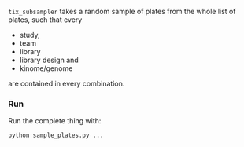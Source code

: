 `tix_subsampler` takes a random sample of plates from the whole list of
plates, such that every

* study,
* team
* library
* library design and
* kinome/genome

are contained in every combination.

### Run

Run the complete thing with:

```sh
python sample_plates.py ...
```